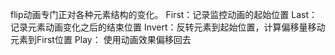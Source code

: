 flip动画专门正对各种元素结构的变化。
First：记录监控动画的起始位置
Last：记录元素动画变化之后的结束位置
Invert：反转元素到起始位置，计算偏移量移动元素到First位置
Play： 使用动画效果偏移回去